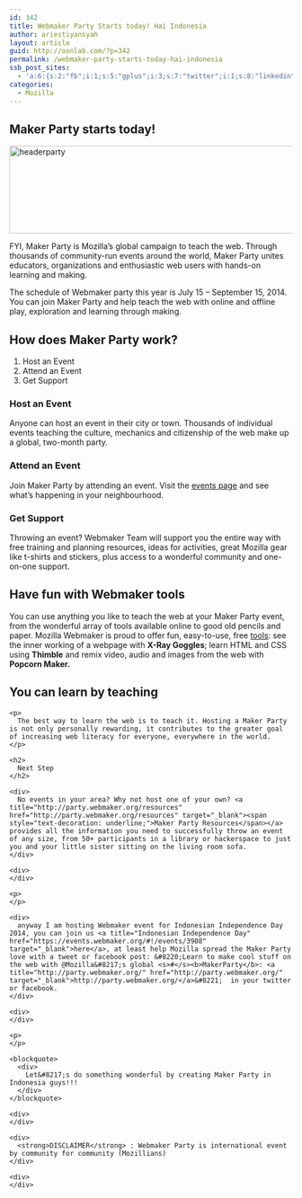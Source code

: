```yaml
---
id: 342
title: Webmaker Party Starts today! Hai Indonesia
author: ariestiyansyah
layout: article
guid: http://oonlab.com/?p=342
permalink: /webmaker-party-starts-today-hai-indonesia
ssb_post_sites:
  - 'a:6:{s:2:"fb";i:1;s:5:"gplus";i:3;s:7:"twitter";i:1;s:8:"linkedin";i:1;s:9:"pineterst";N;s:6:"reddit";N;}'
categories:
  - Mozilla
---
```

<h2 id=":qu" class="hP" tabindex="-1">
  Maker Party starts today!
</h2>

[<img class="aligncenter size-large wp-image-344" src="http://oonlab.com/wp-content/uploads/2014/07/Screenshot-from-2014-07-15-204340-600x156.png" alt="headerparty" width="600" height="156" />][1]

FYI, Maker Party is Mozilla&#8217;s global campaign to teach the web. Through thousands of community-run events around the world, Maker Party unites educators, organizations and enthusiastic web users with hands-on learning and making.



The schedule of Webmaker party this year is July 15 &#8211; September 15, 2014. You can join Maker Party and help teach the web with online and offline play, exploration and learning through making.

## How does Maker Party work?

  1. Host an Event
  2. Attend an Event
  3. Get Support

### Host an Event

Anyone can host an event in their city or town. Thousands of individual events teaching the culture, mechanics and citizenship of the web make up a global, two-month party.

### Attend an Event

Join Maker Party by attending an event. Visit the [events page][2] and see what&#8217;s happening in your neighbourhood.

### Get Support

Throwing an event? Webmaker Team will support you the entire way with free training and planning resources, ideas for activities, great Mozilla gear like t-shirts and stickers, plus access to a wonderful community and one-on-one support.

<div class="col-md-6 big-section">
  <h2>
    Have fun with Webmaker tools
  </h2>
  
  <p>
    You can use anything you like to teach the web at your Maker Party event, from the wonderful array of tools available online to good old pencils and paper. Mozilla Webmaker is proud to offer fun, easy-to-use, free <a href="https://webmaker.org/tools">tools</a>: see the inner working of a webpage with <b>X-Ray Goggles</b>; learn HTML and CSS using <b>Thimble</b> and remix video, audio and images from the web with <b>Popcorn Maker.</b>
  </p>
  
  <div class="col-md-6 big-section">
    <h2>
      You can learn by teaching
    </h2>
    
    <p>
      The best way to learn the web is to teach it. Hosting a Maker Party is not only personally rewarding, it contributes to the greater goal of increasing web literacy for everyone, everywhere in the world.
    </p>
    
    <h2>
      Next Step
    </h2>
    
    <div>
      No events in your area? Why not host one of your own? <a title="http://party.webmaker.org/resources" href="http://party.webmaker.org/resources" target="_blank"><span style="text-decoration: underline;">Maker Party Resources</span></a> provides all the information you need to successfully throw an event of any size, from 50+ participants in a library or hackerspace to just you and your little sister sitting on the living room sofa.
    </div>
    
    <div>
    </div>
    
    <p>
    </p>
    
    <div>
      anyway I am hosting Webmaker event for Indonesian Independence Day 2014, you can join us <a title="Indonesian Independence Day" href="https://events.webmaker.org/#!/events/3908" target="_blank">here</a>, at least help Mozilla spread the Maker Party love with a tweet or facebook post: &#8220;Learn to make cool stuff on the web with @Mozilla&#8217;s global <s>#</s><b>MakerParty</b>: <a title="http://party.webmaker.org/" href="http://party.webmaker.org/" target="_blank">http://party.webmaker.org/</a>&#8221;  in your twitter or facebook.
    </div>
    
    <div>
    </div>
    
    <p>
    </p>
    
    <blockquote>
      <div>
        Let&#8217;s do something wonderful by creating Maker Party in Indonesia guys!!!
      </div>
    </blockquote>
    
    <div>
    </div>
    
    <div>
      <strong>DISCLAIMER</strong> : Webmaker Party is international event by community for community (Mozillians)
    </div>
    
    <div>
    </div>
  </div>
</div>

 [1]: http://oonlab.com/wp-content/uploads/2014/07/Screenshot-from-2014-07-15-204340.png
 [2]: https://events.webmaker.org